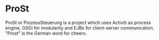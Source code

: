 ProSt
=====

ProSt or ProzessSteuerung is a project which uses Activiti as process engine, OSGi for modularity and EJBs for client-server communication. "Prost" is the German word for cheers.
